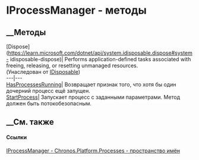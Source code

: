 # IProcessManager - методы
##  __Методы
[Dispose](https://learn.microsoft.com/dotnet/api/system.idisposable.dispose#system-
idisposable-dispose)| Performs application-defined tasks associated with
freeing, releasing, or resetting unmanaged resources.  
(Унаследован от
[IDisposable](https://learn.microsoft.com/dotnet/api/system.idisposable))  
---|---  
[HasProcessesRunning](M_Chronos_Platform_Processes_IProcessManager_HasProcessesRunning.htm)|
Возвращает признак того, что хотя бы один дочерний процесс ещё запущен.  
[StartProcess](M_Chronos_Platform_Processes_IProcessManager_StartProcess.htm)|
Запускает процесс с заданными параметрами. Метод должен быть потокобезопасным.  
## __См. также
#### Ссылки
[IProcessManager - ](T_Chronos_Platform_Processes_IProcessManager.htm)
[Chronos.Platform.Processes - пространство
имён](N_Chronos_Platform_Processes.htm)
